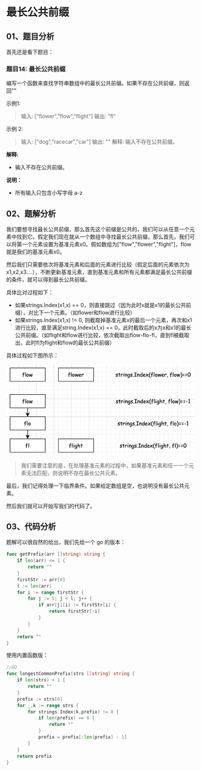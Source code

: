 # 最长公共前缀

## 01、题目分析

首先还是看下题目：

### 题目14: 最长公共前缀

编写一个函数来查找字符串数组中的最长公共前缀。如果不存在公共前缀，则返回""

示例1:

>输入: ["flower","flow","flight"]
>输出: "fl"

示例 2:

>输入: ["dog","racecar","car"]
>输出: ""
>解释: 输入不存在公共前缀。

**解释:**

- 输入不存在公共前缀。

**说明：**

- 所有输入只包含小写字母 a-z

## 02、题解分析

我们要想寻找最长公共前缀，那么首先这个前缀是公共的，我们可以从任意一个元素中找到它。假定我们现在就从一个数组中寻找最长公共前缀，那么首先，我们可以将第一个元素设置为基准元素x0。假如数组为["flow","flower","flight"]，flow就是我们的基准元素x0。

然后我们只需要依次将基准元素和后面的元素进行比较（假定后面的元素依次为x1,x2,x3....），不断更新基准元素，直到基准元素和所有元素都满足最长公共前缀的条件，就可以得到最长公共前缀。

具体比对过程如下：

- 如果strings.Index(x1,x) == 0，则直接跳过（因为此时x就是x1的最长公共前缀），对比下一个元素。（如flower和flow进行比较）
- 如果strings.Index(x1,x) != 0, 则截取掉基准元素x的最后一个元素，再次和x1进行比较，直至满足string.Index(x1,x) == 0，此时截取后的x为x和x1的最长公共前缀。（如flight和flow进行比较，依次截取出flow-flo-fl，直到fl被截取出，此时fl为flight和flow的最长公共前缀）

具体过程如下图所示：

![](../../images/longest-common-prefix.png)


>我们需要注意的是，在处理基准元素的过程中，如果基准元素和任一一个元素无法匹配，则说明不存在最长公共元素。

最后，我们记得处理一下临界条件。如果给定数组是空，也说明没有最长公共元素。

然后我们就可以开始写我们的代码了。

## 03、代码分析

题解可以很自然的给出，我们先给一个 go 的版本：

```go
func getPrefix(arr []string) string {
	if len(arr) <= 1 {
		return ""
	}
	firstStr := arr[0]
	l := len(arr)
	for i := range firstStr {
		for j := 1; j < l; j++ {
			if arr[j][i] != firstStr[i] {
				return firstStr[:i]
			}
		}
	}
	return ""
}
```

使用内置函数版：

```go
//GO
func longestCommonPrefix(strs []string) string {
    if len(strs) < 1 {
        return ""
    }
    prefix := strs[0]
    for _,k := range strs {
        for strings.Index(k,prefix) != 0 {
            if len(prefix) == 0 {
                return ""
            }
            prefix = prefix[:len(prefix) - 1]
        }
    }
    return prefix
}
```



